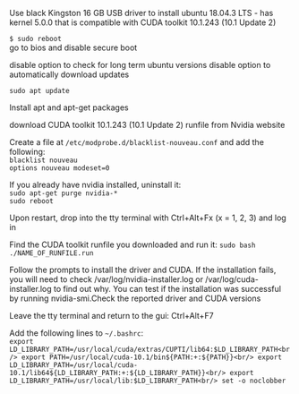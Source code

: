 Use black Kingston 16 GB USB driver to install ubuntu 18.04.3 LTS - 
has kernel 5.0.0 that is compatible with CUDA toolkit 10.1.243 (10.1 Update 2)

`$ sudo reboot`<br/>
go to bios and disable secure boot

disable option to check for long term ubuntu versions
disable option to automatically download updates

`
sudo apt update  
`

Install apt and apt-get packages

download CUDA toolkit 10.1.243 (10.1 Update 2) runfile from Nvidia website

Create a file at `/etc/modprobe.d/blacklist-nouveau.conf` and add the following:<br/>
`blacklist nouveau`<br/>
`options nouveau modeset=0`<br/>

If you already have nvidia installed, uninstall it:<br/>
`sudo apt-get purge nvidia-*`<br/>
`sudo reboot`<br/>

Upon restart, drop into the tty terminal with Ctrl+Alt+Fx (x = 1, 2, 3) and log in

Find the CUDA toolkit runfile you downloaded and run it: `sudo bash ./NAME_OF_RUNFILE.run`<br/>

Follow the prompts to install the driver and CUDA. If the installation fails, you will need to check /var/log/nvidia-installer.log or /var/log/cuda-installer.log to find out why. You can test if the installation was successful by running nvidia-smi.Check the reported driver and CUDA versions

Leave the tty terminal and return to the gui: Ctrl+Alt+F7

Add the following lines to `~/.bashrc`:<br/>
`
export LD_LIBRARY_PATH=/usr/local/cuda/extras/CUPTI/lib64:$LD_LIBRARY_PATH<br/>
export PATH=/usr/local/cuda-10.1/bin${PATH:+:${PATH}}<br/>
export LD_LIBRARY_PATH=/usr/local/cuda-10.1/lib64${LD_LIBRARY_PATH:+:${LD_LIBRARY_PATH}}<br/>
export LD_LIBRARY_PATH=/usr/local/lib:$LD_LIBRARY_PATH<br/>
set -o noclobber
`
